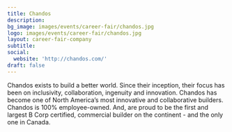 ```yaml
---
title: Chandos
description: 
bg_image: images/events/career-fair/chandos.jpg
logo: images/events/career-fair/chandos.jpg
layout: career-fair-company
subtitle: 
social:
  website: 'http://chandos.com/'
draft: false
---
```

Chandos exists to build a better world. Since their inception, their focus has been on inclusivity, collaboration, ingenuity and innovation. Chandos has become one of North America’s most innovative and collaborative builders. Chandos is 100% employee-owned. And, are proud to be the first and largest B Corp certified, commercial builder on the continent - and the only one in Canada.